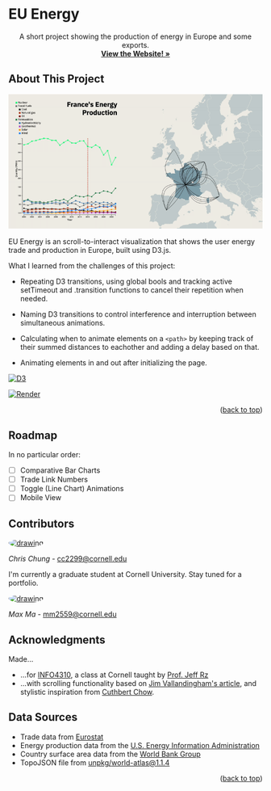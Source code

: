 <!-- 
Built from BEST-README-Template
Link: https://github.com/othneildrew/Best-README-Template/tree/main 
-->
<!-- PROJECT LOGO -->

# EU Energy

<p align="center">
  A short project showing the production of energy in Europe and some exports.
  <br />
  <a href="https://four310-final-ssdw.onrender.com"><strong>View the Website! »</strong></a>
</p>

<!-- ABOUT THE PROJECT -->
## About This Project

[![EU Energy example][example]](https://four310-final-ssdw.onrender.com)

EU Energy is an scroll-to-interact visualization that shows the user energy trade and production in Europe, built using D3.js.

What I learned from the challenges of this project:

- Repeating D3 transitions, using global bools and tracking active setTimeout and .transition functions to cancel their repetition when needed.

- Naming D3 transitions to control interference and interruption between simultaneous animations.

- Calculating when to animate elements on a `<path>` by keeping track of their summed distances to eachother and adding a delay based on that.

- Animating elements in and out after initializing the page.

<!-- - Optimizing for mobile-view. -->

[![D3][D3.js]][D3-url]  

[![Render][Render.com]][Render-url]

<p align="right">(<a href="#readme-top">back to top</a>)</p>

<!-- ROADMAP -->
## Roadmap

In no particular order:

- [ ] Comparative Bar Charts
- [ ] Trade Link Numbers
- [ ] Toggle (Line Chart) Animations
- [ ] Mobile View

<!-- CONTACT -->
## Contributors

<a href="https://github.com/chris-e-chung">
<img src="https://github.com/chris-e-chung.png" alt="drawing" width="75" style="border-radius: 50%;"/>
</a>

*Chris Chung* - cc2299@cornell.edu

I'm currently a graduate student at Cornell University. Stay tuned for a portfolio.

<a href="https://github.com/MaxM2559">
<img src="https://github.com/MaxM2559.png" alt="drawing" width="75" style="border-radius: 50%;"/>
</a>

*Max Ma* - mm2559@cornell.edu

<!-- ACKNOWLEDGMENTS -->
## Acknowledgments

Made...

- ...for [INFO4310](https://classes.cornell.edu/browse/roster/SP25/class/INFO/4310), a class at Cornell taught by [Prof. Jeff Rz](http://jeffrz.com/)
- ...with scrolling functionality based on [Jim Vallandingham's article](https://vallandingham.me/scroller.html), and stylistic inspiration from [Cuthbert Chow](https://medium.com/data-science/how-i-created-an-interactive-scrolling-visualisation-with-d3-js-and-how-you-can-too-e116372e2c73).

## Data Sources

- Trade data from [Eurostat](https://ec.europa.eu/eurostat)
- Energy production data from the [U.S. Energy Information Administration](https://www.eia.gov/)
- Country surface area data from the [World Bank Group](https://data.worldbank.org/indicator/AG.SRF.TOTL.K2)
- TopoJSON file from [unpkg/world-atlas@1.1.4](https://app.unpkg.com/world-atlas@1.1.4/files/world)

<p align="right">(<a href="#readme-top">back to top</a>)</p>

<!-- MARKDOWN LINKS & IMAGES -->
<!-- https://www.markdownguide.org/basic-syntax/#reference-style-links -->
[example]: example.gif
[D3.js]: https://img.shields.io/badge/-D3.js-F9A03C?style=for-the-badge&logo=d3&logoColor=white
[D3-url]: https://d3js.org/
[Render.com]: https://img.shields.io/badge/-Render-black?style=for-the-badge&logo=render&logoColor=white
[Render-url]: https://render.com/
[linkedin-shield]: https://img.shields.io/badge/-LinkedIn-black.svg?style=for-the-badge&logo=linkedin&colorB=555
[linkedin-url]: https://www.linkedin.com/in/chris-chung-849901263/
